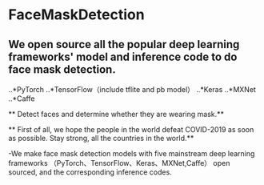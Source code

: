 # FaceMaskDetection

## We open source all the popular deep learning frameworks' model and inference code to do face mask detection.
 ..*PyTorch
 ..*TensorFlow（include tflite and pb model）
 ..*Keras
 ..*MXNet
 ..*Caffe
 
 ** Detect faces and determine whether they are wearing mask.**

** First of all, we hope the people in the world defeat COVID-2019 as soon as possible. Stay strong, all the countries in the world.**

-We make face mask detection models with five mainstream deep learning frameworks （PyTorch、TensorFlow、Keras、MXNet,Caffe） open sourced, and the corresponding inference codes.

